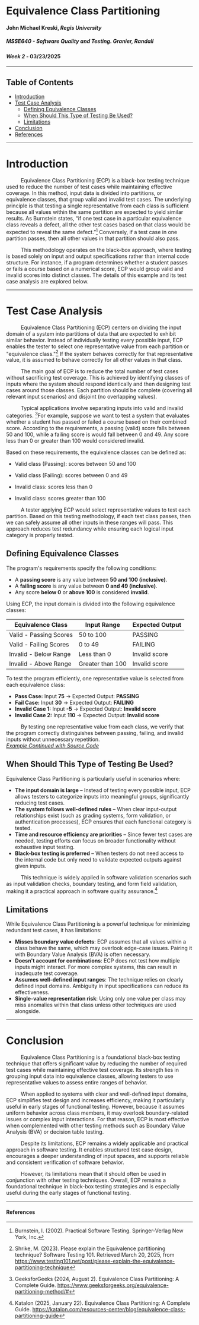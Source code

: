 # Equivalence Class Partitioning
#### John Michael Kreski, _Regis University_
##### MSSE640 - _Software Quality and Testing_. Granier, Randall
#### *Week 2* - 03/23/2025

---

## Table of Contents

- [Introduction](#introduction)
- [Test Case Analysis](#test-case-analysis)
    - [Defining Equivalence Classes](#defining-equivalence-classes)
    - [When Should This Type of Testing Be Used?](#when-should-this-type-of-testing-be-used)
    - [Limitations](#limitations)
- [Conclusion](#conclusion)
- [References](#references)

---

# Introduction

&nbsp; &nbsp; &nbsp; &nbsp; &nbsp; Equivalence Class Partitioning (ECP) is a black-box testing technique used to reduce the number of test cases while maintaining effective coverage. In this method, input data is divided into partitions, or equivalence classes, that group valid and invalid test cases. The underlying principle is that testing a single representative from each class is sufficient because all values within the same partition are expected to yield similar results. As Burnstein states, “if one test case in a particular equivalence class reveals a defect, all the other test cases based on that class would be expected to reveal the same defect.”[^1] Conversely, if a test case in one partition passes, then all other values in that partition should also pass.

&nbsp; &nbsp; &nbsp; &nbsp; &nbsp; This methodology operates on the black-box approach, where testing is based solely on input and output specifications rather than internal code structure. For instance, if a program determines whether a student passes or fails a course based on a numerical score, ECP would group valid and invalid scores into distinct classes. The details of this example and its test case analysis are explored below.

---

# Test Case Analysis

&nbsp; &nbsp; &nbsp; &nbsp; &nbsp; Equivalence Class Partitioning (ECP) centers on dividing the input domain of a system into partitions of data that are expected to exhibit similar behavior. Instead of individually testing every possible input, ECP enables the tester to select one representative value from each partition or "equivalence class."[^2] If the system behaves correctly for that representative value, it is assumed to behave correctly for all other values in that class.

&nbsp; &nbsp; &nbsp; &nbsp; &nbsp; The main goal of ECP is to reduce the total number of test cases without sacrificing test coverage. This is achieved by identifying classes of inputs where the system should respond identically and then designing test cases around those classes. Each partition should be complete (covering all relevant input scenarios) and disjoint (no overlapping values).

&nbsp; &nbsp; &nbsp; &nbsp; &nbsp; Typical applications involve separating inputs into valid and invalid categories. [^4]For example, suppose we want to test a system that evaluates whether a student has passed or failed a course based on their combined score. According to the requirements, a passing (valid) score falls between 50 and 100, while a failing score is would fall between 0 and 49. Any score less than 0 or greater than 100 would considered invalid.

Based on these requirements, the equivalence classes can be defined as:

- Valid class (Passing): scores between 50 and 100

- Valid class (Failing): scores between 0 and 49

- Invalid class: scores less than 0

- Invalid class: scores greater than 100

&nbsp; &nbsp; &nbsp; &nbsp; &nbsp; A tester applying ECP would select representative values to test each partition. Based on this testing methodology, if each test class passes, then we can safely assume all other inputs in these ranges will pass. This approach reduces test redundancy while ensuring each logical input category is properly tested.

## Defining Equivalence Classes

The program's requirements specify the following conditions:
- A **passing score** is any value between **50 and 100 (inclusive)**.
- A **failing score** is any value between **0 and 49 (inclusive)**.
- Any score **below 0** or **above 100** is considered **invalid**.

Using ECP, the input domain is divided into the following equivalence classes:

| Equivalence Class | Input Range | Expected Output |
|-------------------|-------------|------------------|
| Valid - Passing Scores | 50 to 100 | PASSING |
| Valid - Failing Scores | 0 to 49 | FAILING |
| Invalid - Below Range | Less than 0 | Invalid score |
| Invalid - Above Range | Greater than 100 | Invalid score |

To test the program efficiently, one representative value is selected from each equivalence class:

- **Pass Case:** Input **75** → Expected Output: **PASSING**
- **Fail Case:** Input **30** → Expected Output: **FAILING**
- **Invalid Case 1:** Input **-5** → Expected Output: **Invalid score**
- **Invalid Case 2:** Input **110** → Expected Output: **Invalid score**

&nbsp; &nbsp; &nbsp; &nbsp; &nbsp; By testing one representative value from each class, we verify that the program correctly distinguishes between passing, failing, and invalid inputs without unnecessary repetition.  
[_Example Continued with Source Code_](./Example.md)


## When Should This Type of Testing Be Used?

Equivalence Class Partitioning is particularly useful in scenarios where:

- **The input domain is large** – Instead of testing every possible input, ECP allows testers to categorize inputs into meaningful groups, significantly reducing test cases.
- **The system follows well-defined rules** – When clear input-output relationships exist (such as grading systems, form validation, or authentication processes), ECP ensures that each functional category is tested.
- **Time and resource efficiency are priorities** – Since fewer test cases are needed, testing efforts can focus on broader functionality without exhaustive input testing.
- **Black-box testing is preferred** – When testers do not need access to the internal code but only need to validate expected outputs against given inputs.

&nbsp; &nbsp; &nbsp; &nbsp; &nbsp; This technique is widely applied in software validation scenarios such as input validation checks, boundary testing, and form field validation, making it a practical approach in software quality assurance.[^3]


## Limitations

While Equivalence Class Partitioning is a powerful technique for minimizing redundant test cases, it has limitations:
- **Misses boundary value defects**: ECP assumes that all values within a class behave the same, which may overlook edge-case issues. Pairing it with Boundary Value Analysis (BVA) is often necessary.
- **Doesn't account for combinations**: ECP does not test how multiple inputs might interact. For more complex systems, this can result in inadequate test coverage.
- **Assumes well-defined input ranges**: The technique relies on clearly defined input domains. Ambiguity in input specifications can reduce its effectiveness.
- **Single-value representation risk**: Using only one value per class may miss anomalies within that class unless other techniques are used alongside.

---

# Conclusion

&nbsp; &nbsp; &nbsp; &nbsp; &nbsp; Equivalence Class Partitioning is a foundational black-box testing technique that offers significant value by reducing the number of required test cases while maintaining effective test coverage. Its strength lies in grouping input data into equivalence classes, allowing testers to use representative values to assess entire ranges of behavior.

&nbsp; &nbsp; &nbsp; &nbsp; &nbsp; When applied to systems with clear and well-defined input domains, ECP simplifies test design and increases efficiency, making it particularly useful in early stages of functional testing. However, because it assumes uniform behavior across class members, it may overlook boundary-related issues or complex input interactions. For that reason, ECP is most effective when complemented with other testing methods such as Boundary Value Analysis (BVA) or decision table testing.

&nbsp; &nbsp; &nbsp; &nbsp; &nbsp; Despite its limitations, ECP remains a widely applicable and practical approach in software testing. It enables structured test case design, encourages a deeper understanding of input spaces, and supports reliable and consistent verification of software behavior.

&nbsp; &nbsp; &nbsp; &nbsp; &nbsp; However, its limitations mean that it should often be used in conjunction with other testing techniques. Overall, ECP remains a foundational technique in black-box testing strategies and is especially useful during the early stages of functional testing.

---

#### References

[^1]: Burnstein, I. (2002). Practical Software Testing. Springer-Verlag New York, Inc.

[^2]: Shrike, M. (2023). Please explain the Equivalence partitioning technique? Software Testing 101. Retrieved March 20, 2025, from https://www.testing101.net/post/please-explain-the-equivalence-partitioning-technique

[^3]: Katalon (2025, January 22). Equivalence Class Partitioning: A Complete Guide. https://katalon.com/resources-center/blog/equivalence-class-partitioning-guide

[^4]: GeeksforGeeks (2024, August 2). Equivalence Class Partitioning: A Complete Guide. https://www.geeksforgeeks.org/equivalence-partitioning-method/#


